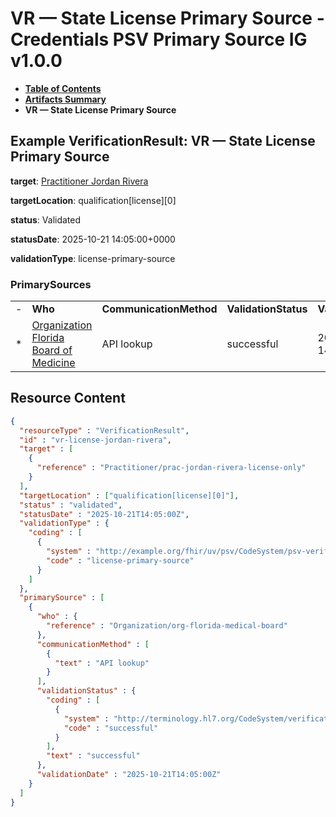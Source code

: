 # VR — State License Primary Source - Credentials PSV Primary Source IG v1.0.0

* [**Table of Contents**](toc.md)
* [**Artifacts Summary**](artifacts.md)
* **VR — State License Primary Source**

## Example VerificationResult: VR — State License Primary Source

**target**: [Practitioner Jordan Rivera](Practitioner-prac-jordan-rivera-license-only.md)

**targetLocation**: qualification[license][0]

**status**: Validated

**statusDate**: 2025-10-21 14:05:00+0000

**validationType**: license-primary-source

### PrimarySources

| | | | | |
| :--- | :--- | :--- | :--- | :--- |
| - | **Who** | **CommunicationMethod** | **ValidationStatus** | **ValidationDate** |
| * | [Organization Florida Board of Medicine](Organization-org-florida-medical-board.md) | API lookup | successful | 2025-10-21 14:05:00+0000 |



## Resource Content

```json
{
  "resourceType" : "VerificationResult",
  "id" : "vr-license-jordan-rivera",
  "target" : [
    {
      "reference" : "Practitioner/prac-jordan-rivera-license-only"
    }
  ],
  "targetLocation" : ["qualification[license][0]"],
  "status" : "validated",
  "statusDate" : "2025-10-21T14:05:00Z",
  "validationType" : {
    "coding" : [
      {
        "system" : "http://example.org/fhir/uv/psv/CodeSystem/psv-verification-type-cs",
        "code" : "license-primary-source"
      }
    ]
  },
  "primarySource" : [
    {
      "who" : {
        "reference" : "Organization/org-florida-medical-board"
      },
      "communicationMethod" : [
        {
          "text" : "API lookup"
        }
      ],
      "validationStatus" : {
        "coding" : [
          {
            "system" : "http://terminology.hl7.org/CodeSystem/verificationresult-status",
            "code" : "successful"
          }
        ],
        "text" : "successful"
      },
      "validationDate" : "2025-10-21T14:05:00Z"
    }
  ]
}

```
